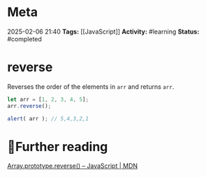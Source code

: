 # Meta
2025-02-06 21:40
**Tags:** [[JavaScript]]
**Activity:** #learning 
**Status:** #completed 

# reverse
Reverses the order of the elements in `arr` and returns `arr`.
```JavaScript title:example.js
let arr = [1, 2, 3, 4, 5];
arr.reverse();

alert( arr ); // 5,4,3,2,1
```

# 📑Further reading
[Array.prototype.reverse() – JavaScript | MDN](https://developer.mozilla.org/en-US/docs/Web/JavaScript/Reference/Global_Objects/Array/reverse)
